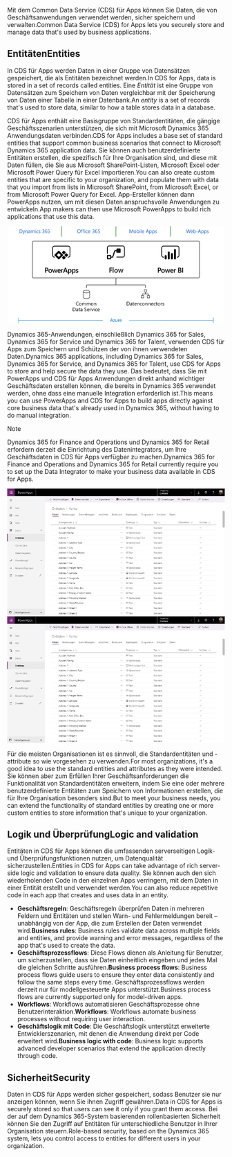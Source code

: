 <span data-ttu-id="a91a4-101">Mit dem Common Data Service (CDS) für Apps können Sie Daten, die von Geschäftsanwendungen verwendet werden, sicher speichern und verwalten.</span><span class="sxs-lookup"><span data-stu-id="a91a4-101">Common Data Service (CDS) for Apps lets you securely store and manage data that's used by business applications.</span></span> 

## <a name="entities"></a><span data-ttu-id="a91a4-102">Entitäten</span><span class="sxs-lookup"><span data-stu-id="a91a4-102">Entities</span></span>
<span data-ttu-id="a91a4-103">In CDS für Apps werden Daten in einer Gruppe von Datensätzen gespeichert, die als Entitäten bezeichnet werden.</span><span class="sxs-lookup"><span data-stu-id="a91a4-103">In CDS for Apps, data is stored in a set of records called entities.</span></span> <span data-ttu-id="a91a4-104">Eine *Entität* ist eine Gruppe von Datensätzen zum Speichern von Daten vergleichbar mit der Speicherung von Daten einer Tabelle in einer Datenbank.</span><span class="sxs-lookup"><span data-stu-id="a91a4-104">An *entity* is a set of records that's used to store data, similar to how a table stores data in a database.</span></span>

<span data-ttu-id="a91a4-105">CDS für Apps enthält eine Basisgruppe von Standardentitäten, die gängige Geschäftsszenarien unterstützen, die sich mit Microsoft Dynamics 365 Anwendungsdaten verbinden.</span><span class="sxs-lookup"><span data-stu-id="a91a4-105">CDS for Apps includes a base set of standard entities that support common business scenarios that connect to Microsoft Dynamics 365 application data.</span></span> <span data-ttu-id="a91a4-106">Sie können auch benutzerdefinierte Entitäten erstellen, die spezifisch für Ihre Organisation sind, und diese mit Daten füllen, die Sie aus Microsoft SharePoint-Listen, Microsoft Excel oder Microsoft Power Query für Excel importieren.</span><span class="sxs-lookup"><span data-stu-id="a91a4-106">You can also create custom entities that are specific to your organization, and populate them with data that you import from lists in Microsoft SharePoint, from Microsoft Excel, or from Microsoft Power Query for Excel.</span></span> <span data-ttu-id="a91a4-107">App-Ersteller können dann PowerApps nutzen, um mit diesen Daten anspruchsvolle Anwendungen zu entwickeln.</span><span class="sxs-lookup"><span data-stu-id="a91a4-107">App makers can then use Microsoft PowerApps to build rich applications that use this data.</span></span>

![Abbildung mit einer Übersicht über die Geschäftsanwendungsplattform](../media/platform.png)

<span data-ttu-id="a91a4-109">Dynamics 365-Anwendungen, einschließlich Dynamics 365 for Sales, Dynamics 365 for Service und Dynamics 365 for Talent, verwenden CDS für Apps zum Speichern und Schützen der von ihnen verwendeten Daten.</span><span class="sxs-lookup"><span data-stu-id="a91a4-109">Dynamics 365 applications, including Dynamics 365 for Sales, Dynamics 365 for Service, and Dynamics 365 for Talent, use CDS for Apps to store and help secure the data they use.</span></span> <span data-ttu-id="a91a4-110">Das bedeutet, dass Sie mit PowerApps und CDS für Apps Anwendungen direkt anhand wichtiger Geschäftsdaten erstellen können, die bereits in Dynamics 365 verwendet werden, ohne dass eine manuelle Integration erforderlich ist.</span><span class="sxs-lookup"><span data-stu-id="a91a4-110">This means you can use PowerApps and CDS for Apps to build apps directly against core business data that's already used in Dynamics 365, without having to do manual integration.</span></span>

> [!NOTE]
> <span data-ttu-id="a91a4-111">Dynamics 365 for Finance and Operations und Dynamics 365 for Retail erfordern derzeit die Einrichtung des Datenintegrators, um Ihre Geschäftsdaten in CDS für Apps verfügbar zu machen.</span><span class="sxs-lookup"><span data-stu-id="a91a4-111">Dynamics 365 for Finance and Operations and Dynamics 365 for Retail currently require you to set up the Data Integrator to make your business data available in CDS for Apps.</span></span>

<span data-ttu-id="a91a4-112">![Screenshot einer Liste mit Entitäten](../media/entitylist.png "Liste mit Entitäten")</span><span class="sxs-lookup"><span data-stu-id="a91a4-112">![Screenshot showing a list of entities](../media/entitylist.png "Entity list")</span></span>

<span data-ttu-id="a91a4-113">Für die meisten Organisationen ist es sinnvoll, die Standardentitäten und -attribute so wie vorgesehen zu verwenden.</span><span class="sxs-lookup"><span data-stu-id="a91a4-113">For most organizations, it's a good idea to use the standard entities and attributes as they were intended.</span></span> <span data-ttu-id="a91a4-114">Sie können aber zum Erfüllen Ihrer Geschäftsanforderungen die Funktionalität von Standardentitäten erweitern, indem Sie eine oder mehrere benutzerdefinierte Entitäten zum Speichern von Informationen erstellen, die für Ihre Organisation besonders sind.</span><span class="sxs-lookup"><span data-stu-id="a91a4-114">But to meet your business needs, you can extend the functionality of standard entities by creating one or more custom entities to store information that's unique to your organization.</span></span> 

## <a name="logic-and-validation"></a><span data-ttu-id="a91a4-115">Logik und Überprüfung</span><span class="sxs-lookup"><span data-stu-id="a91a4-115">Logic and validation</span></span>
<span data-ttu-id="a91a4-116">Entitäten in CDS für Apps können die umfassenden serverseitigen Logik- und Überprüfungsfunktionen nutzen, um Datenqualität sicherzustellen.</span><span class="sxs-lookup"><span data-stu-id="a91a4-116">Entities in CDS for Apps can take advantage of rich server-side logic and validation to ensure data quality.</span></span> <span data-ttu-id="a91a4-117">Sie können auch den sich wiederholenden Code in den einzelnen Apps verringern, mit dem Daten in einer Entität erstellt und verwendet werden.</span><span class="sxs-lookup"><span data-stu-id="a91a4-117">You can also reduce repetitive code in each app that creates and uses data in an entity.</span></span>

* <span data-ttu-id="a91a4-118">**Geschäftsregeln**: Geschäftsregeln überprüfen Daten in mehreren Feldern und Entitäten und stellen Warn- und Fehlermeldungen bereit – unabhängig von der App, die zum Erstellen der Daten verwendet wird.</span><span class="sxs-lookup"><span data-stu-id="a91a4-118">**Business rules**: Business rules validate data across multiple fields and entities, and provide warning and error messages, regardless of the app that's used to create the data.</span></span> 
* <span data-ttu-id="a91a4-119">**Geschäftsprozessflows**: Diese Flows dienen als Anleitung für Benutzer, um sicherzustellen, dass sie Daten einheitlich eingeben und jedes Mal die gleichen Schritte ausführen.</span><span class="sxs-lookup"><span data-stu-id="a91a4-119">**Business process flows**: Business process flows guide users to ensure they enter data consistently and follow the same steps every time.</span></span> <span data-ttu-id="a91a4-120">Geschäftsprozessflows werden derzeit nur für modellgesteuerte Apps unterstützt.</span><span class="sxs-lookup"><span data-stu-id="a91a4-120">Business process flows are currently supported only for model-driven apps.</span></span>
* <span data-ttu-id="a91a4-121">**Workflows**: Workflows automatisieren Geschäftsprozesse ohne Benutzerinteraktion.</span><span class="sxs-lookup"><span data-stu-id="a91a4-121">**Workflows**: Workflows automate business processes without requiring user interaction.</span></span> 
* <span data-ttu-id="a91a4-122">**Geschäftslogik mit Code**: Die Geschäftslogik unterstützt erweiterte Entwicklerszenarien, mit denen die Anwendung direkt per Code erweitert wird.</span><span class="sxs-lookup"><span data-stu-id="a91a4-122">**Business logic with code**: Business logic supports advanced developer scenarios that extend the application directly through code.</span></span> 

## <a name="security"></a><span data-ttu-id="a91a4-123">Sicherheit</span><span class="sxs-lookup"><span data-stu-id="a91a4-123">Security</span></span>
<span data-ttu-id="a91a4-124">Daten in CDS für Apps werden sicher gespeichert, sodass Benutzer sie nur anzeigen können, wenn Sie ihnen Zugriff gewähren.</span><span class="sxs-lookup"><span data-stu-id="a91a4-124">Data in CDS for Apps is securely stored so that users can see it only if you grant them access.</span></span> <span data-ttu-id="a91a4-125">Bei der auf dem Dynamics 365-System basierenden rollenbasierten Sicherheit können Sie den Zugriff auf Entitäten für unterschiedliche Benutzer in Ihrer Organisation steuern.</span><span class="sxs-lookup"><span data-stu-id="a91a4-125">Role-based security, based on the Dynamics 365 system, lets you control access to entities for different users in your organization.</span></span>